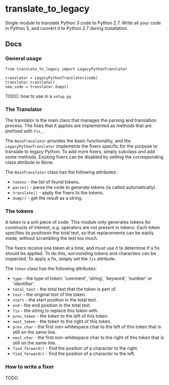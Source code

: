 # translate_to_legacy

Single module to translate Python 3 code to Python 2.7. Write all your
code in Python 3, and convert it to Python 2.7 during installation.


## Docs


### General usage

```
from translate_to_legacy import LegacyPythonTranslator

translator = LegacyPythonTranslator(code)
translator.translate()
new_code = translator.dump()
```

TODO: how to use in a `setup.py`


### The Translator

The translator is the main class that manages the parsing and
translation process. The fixes that it applies are implemented as
methods that are prefixed with `fix_`. 

The `BaseTranslator` provides the basic functionality, and the
`LegacyPythonTranslator` implements the fixers specific for the purpose
to translate to legacy Python. To add more fixers, simply subclass and
add some methods. Existing fixers can be disabled by setting the
corresponding class attribute to None.

The `BaseTranslator` class has the following attributes:
    
* `tokens` - the list of found tokens.
* `parse()` - parse the code to generate tokens (is called automatically).
* `translate()` - apply the fixers to the tokens.
* `dump()` - get the result as a string. 


### The tokens

A token is a unit piece of code. This module only generates tokens for
constructs of interest, e.g. operators are not present in tokens. Each
token specifies its positionin the total text, so that replacements can
be easily made, without scrambling the text too much.

The fixers receive one token at a time, and must use it to determine
if a fix should be applied. To do this, surrounding tokens and
characters can be inspected. To apply a fix, simply set the `fix`
attribute.

The `Token` class has the following attributes:
    
* `type` - the type of token: 'comment', 'string', 'keyword',
    'number' or 'identifier'.
* `total_text` - the total text that the token is part of.
* `text` - the original text of the token.
* `start` - the start position in the total text.
* `end` - the end position in the total text.
* `fix` - the string to replace this token with.
* `prev_token` - the token to the left of this token.
* `next_token` - the token to the right of this token.
* `prev_char` - the first non-whitespace char to the left of this token
    that is still on the same line.
* `next_char` - the first non-whitespace char to the right of this token
    that is still on the same line.
* `find_forward()` - find the position of a character to the right.
* `find_forward()` - find the position of a character to the left.


### How to write a fixer

TODO
